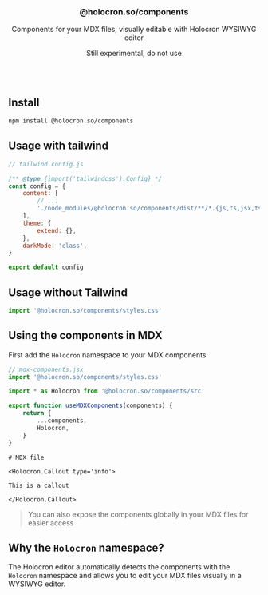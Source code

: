 <div align='center'>
    <br/>
    <br/>
    <br/>
    <h3>@holocron.so/components</h3>
    <p>Components for your MDX files, visually editable with Holocron WYSIWYG editor</p>
    <p>Still experimental, do not use</p>
    <br/>
    <br/>
</div>

## Install

```sh
npm install @holocron.so/components
```

## Usage with tailwind

```js
// tailwind.config.js

/** @type {import('tailwindcss').Config} */
const config = {
    content: [
        // ...
        './node_modules/@holocron.so/components/dist/**/*.{js,ts,jsx,tsx}',
    ],
    theme: {
        extend: {},
    },
    darkMode: 'class',
}

export default config
```

## Usage without Tailwind

```js
import '@holocron.so/components/styles.css'
```

## Using the components in MDX

First add the `Holocron` namespace to your MDX components

```ts
// mdx-components.jsx
import '@holocron.so/components/styles.css'

import * as Holocron from '@holocron.so/components/src'

export function useMDXComponents(components) {
    return {
        ...components,
        Holocron,
    }
}
```

```mdx
# MDX file

<Holocron.Callout type='info'>

This is a callout

</Holocron.Callout>
```

> You can also expose the components globally in your MDX files for easier access

## Why the `Holocron` namespace?

The Holocron editor automatically detects the components with the `Holocron` namespace and allows you to edit your MDX files visually in a WYSIWYG editor.
